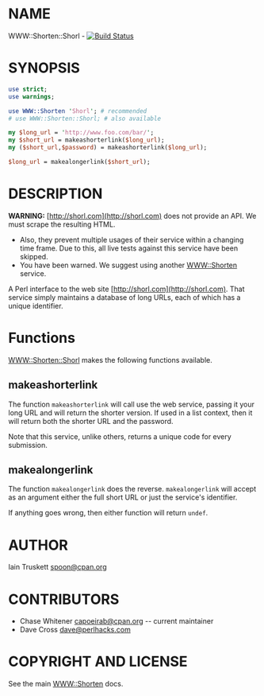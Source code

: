 # NAME

WWW::Shorten::Shorl - [![Build Status](https://travis-ci.org/p5-shorten/www-shorten-shorl.svg?branch=master)](https://travis-ci.org/p5-shorten/www-shorten-shorl)

# SYNOPSIS

```perl
use strict;
use warnings;

use WWW::Shorten 'Shorl'; # recommended
# use WWW::Shorten::Shorl; # also available

my $long_url = 'http://www.foo.com/bar/';
my $short_url = makeashorterlink($long_url);
my ($short_url,$password) = makeashorterlink($long_url);

$long_url = makealongerlink($short_url);
```

# DESCRIPTION

**WARNING:** [http://shorl.com](http://shorl.com) does not provide an API.  We must scrape the
resulting HTML.

- Also, they prevent multiple usages of their service within a changing time
frame.  Due to this, all live tests against this service have been skipped.
- You have been warned.  We suggest using another [WWW::Shorten](https://metacpan.org/pod/WWW::Shorten) service.

A Perl interface to the web site [http://shorl.com](http://shorl.com).  That service simply maintains
a database of long URLs, each of which has a unique identifier.

# Functions

[WWW::Shorten::Shorl](https://metacpan.org/pod/WWW::Shorten::Shorl) makes the following functions available.

## makeashorterlink

The function ```makeashorterlink``` will call use the web service, passing it
your long URL and will return the shorter version. If used in a
list context, then it will return both the shorter URL and the password.

Note that this service, unlike others, returns a unique code for every submission.

## makealongerlink

The function ```makealongerlink``` does the reverse. ```makealongerlink```
will accept as an argument either the full short URL or just the
service's identifier.

If anything goes wrong, then either function will return ```undef```.

# AUTHOR

Iain Truskett spoon@cpan.org

# CONTRIBUTORS

- Chase Whitener capoeirab@cpan.org -- current maintainer
- Dave Cross dave@perlhacks.com

# COPYRIGHT AND LICENSE

See the main [WWW::Shorten](https://metacpan.org/pod/WWW::Shorten) docs.
